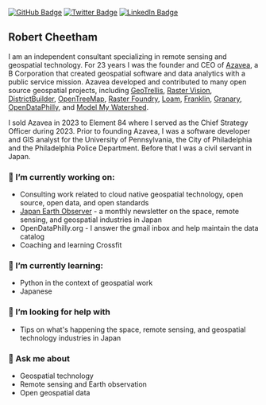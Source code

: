[![GitHub Badge](https://img.shields.io/github/followers/rcheetham?style=social)](https://github.com/rcheetham?tab=followers)
[![Twitter Badge](https://img.shields.io/twitter/follow/rcheetham?style=social)](https://twitter.com/rcheetham)
[![LinkedIn Badge](https://img.shields.io/badge/My-LinkedIn-blue)](https://www.linkedin.com/in/rcheetham)

## Robert Cheetham
I am an independent consultant specializing in remote sensing and geospatial technology. For 23 years I was the founder and CEO of [Azavea](https://github.com/azavea), a B Corporation that created geospatial software and data analytics with a public service mission.  Azavea developed and contributed to many open source geospatial projects, including [GeoTrellis](https://geotrellis.io/), [Raster Vision](https://rastervision.io/), [DistrictBuilder](https://github.com/PublicMapping/districtbuilder), [OpenTreeMap](https://github.com/OpenTreeMap), [Raster Foundry](https://github.com/raster-foundry), [Loam](https://github.com/azavea/loam), [Franklin](https://github.com/azavea/franklin), [Granary](https://github.com/raster-foundry/granary), [OpenDataPhilly](https://opendataphilly.org/), and [Model My Watershed](https://github.com/WikiWatershed/model-my-watershed).

I sold Azavea in 2023 to Element 84 where I served as the Chief Strategy Officer during 2023. Prior to founding Azavea, I was a software developer and GIS analyst for the University of Pennsylvania, the City of Philadelphia and the Philadelphia Police Department. Before that I was a civil servant in Japan.

### 🔭 I’m currently working on:
- Consulting work related to cloud native geospatial technology, open source, open data, and open standards
- [Japan Earth Observer](https://www.japanearthobserver.com/) - a monthly newsletter on the space, remote sensing, and geospatial industries in Japan
- OpenDataPhilly.org - I answer the gmail inbox and help maintain the data catalog
- Coaching and learning Crossfit

### 🌱 I’m currently learning:
- Python in the context of geospatial work
- Japanese

### 🤔 I’m looking for help with
- Tips on what's happening the space, remote sensing, and geospatial technology industries in Japan

### 💬 Ask me about 
- Geospatial technology
- Remote sensing and Earth observation
- Open geospatial data



<!--
**rcheetham/rcheetham** is a ✨ _special_ ✨ repository because its `README.md` (this file) appears on your GitHub profile.

Here are some ideas to get you started:

- 🔭 I’m currently working on ...
- 🌱 I’m currently learning ...
- 👯 I’m looking to collaborate on ...
- 🤔 I’m looking for help with ...
- 💬 Ask me about ...
- 📫 How to reach me: ...
- 😄 Pronouns: ...
- ⚡ Fun fact: ...
-->
